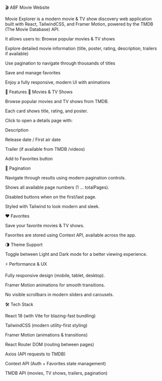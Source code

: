 🎬 ABF Movie Website

Movie Explorer is a modern movie & TV show discovery web application built with React, TailwindCSS, and Framer Motion, powered by the TMDB (The Movie Database) API.

It allows users to:
Browse popular movies & TV shows

Explore detailed movie information (title, poster, rating, description, trailers if available)

Use pagination to navigate through thousands of titles

Save and manage favorites

Enjoy a fully responsive, modern UI with animations

🌟 Features
🎥 Movies & TV Shows

Browse popular movies and TV shows from TMDB.

Each card shows title, rating, and poster.

Click to open a details page with:

Description

Release date / First air date

Trailer (if available from TMDB /videos)

Add to Favorites button

📄 Pagination

Navigate through results using modern pagination controls.

Shows all available page numbers (1 … totalPages).

Disabled buttons when on the first/last page.

Styled with Tailwind to look modern and sleek.

❤️ Favorites

Save your favorite movies & TV shows.

Favorites are stored using Context API, available across the app.

🌗 Theme Support

Toggle between Light and Dark mode for a better viewing experience.

⚡ Performance & UX

Fully responsive design (mobile, tablet, desktop).

Framer Motion animations for smooth transitions.

No visible scrollbars in modern sliders and carousels.

🛠️ Tech Stack

React 18 (with Vite for blazing-fast bundling)

TailwindCSS (modern utility-first styling)

Framer Motion (animations & transitions)

React Router DOM (routing between pages)

Axios (API requests to TMDB)

Context API (Auth + Favorites state management)

TMDB API (movies, TV shows, trailers, pagination)
